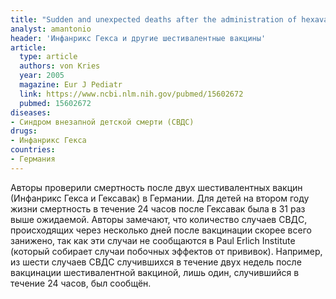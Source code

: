 ```yaml
---
title: "Sudden and unexpected deaths after the administration of hexavalent vaccines"
analyst: amantonio
header: 'Инфанрикс Гекса и другие шестивалентные вакцины'
article:
  type: article
  authors: von Kries
  year: 2005
  magazine: Eur J Pediatr
  link: https://www.ncbi.nlm.nih.gov/pubmed/15602672
  pubmed: 15602672
diseases:
- Синдром внезапной детской смерти (СВДС)
drugs:
- Инфанрикс Гекса
countries:
- Германия
---
```


Авторы проверили смертность после двух шестивалентных вакцин (Инфанрикс Гекса и Гексавак) в Германии. Для детей на втором году жизни смертность в течение 24 часов после Гексавак была в 31 раз выше ожидаемой.
Авторы замечают, что количество случаев СВДС, происходящих через несколько дней после вакцинации скорее всего занижено, так как эти случаи не сообщаются в Paul Erlich Institute (который собирает случаи побочных эффектов от прививок). Например, из шести случаев СВДС случившихся в течение двух недель после вакцинации шестивалентной вакциной, лишь один, случившийся в течение 24 часов, был сообщён.
